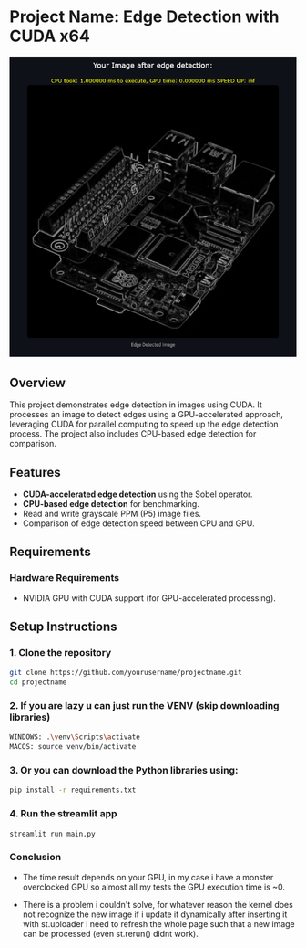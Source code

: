 # Project Name: Edge Detection with CUDA x64
![Example Image](result.png)

## Overview

This project demonstrates edge detection in images using CUDA. It processes an image to detect edges using a GPU-accelerated approach, leveraging CUDA for parallel computing to speed up the edge detection process. The project also includes CPU-based edge detection for comparison.

## Features

- **CUDA-accelerated edge detection** using the Sobel operator.
- **CPU-based edge detection** for benchmarking.
- Read and write grayscale PPM (P5) image files.
- Comparison of edge detection speed between CPU and GPU.

## Requirements

### Hardware Requirements

- NVIDIA GPU with CUDA support (for GPU-accelerated processing).

## Setup Instructions

### 1. Clone the repository

```bash
git clone https://github.com/yourusername/projectname.git
cd projectname
```

### 2. If you are lazy u can just run the VENV (skip downloading libraries)

```bash
WINDOWS: .\venv\Scripts\activate
MACOS: source venv/bin/activate
```

### 3. Or you can download the Python libraries using:

```bash
pip install -r requirements.txt
```

### 4. Run the streamlit app

```bash
streamlit run main.py
```

### Conclusion

- The time result depends on your GPU, in my case i have a monster overclocked GPU so almost all my tests the GPU execution time is ~0.

- There is a problem i couldn't solve, for whatever reason the kernel does not recognize the new image if i update it dynamically after inserting it with st.uploader i need to refresh the whole page such that a new image can be processed (even st.rerun() didnt work).
